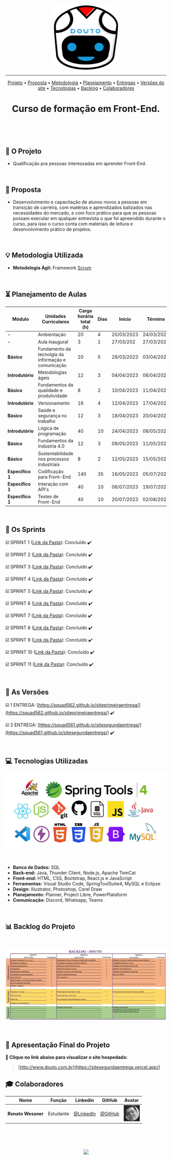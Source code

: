 <br>

<p align="center">
      <img src="/Imagens_Geral/ezgif.com-gif-maker.gif" width="200" height="200">
<p align="center">

<hr>

<p align="center">
  <a href ="#rocket-o-projeto">Projeto</a>  •
  <a href ="#dart-proposta">Proposta</a>  •
  <a href ="#bulb-metodologia-utilizada">Metodologia</a>  •
  <a href ="#hourglass_flowing_sand-planejamento-de-aulas">Planejamento</a>  •
  <a href ="#calendar-os-sprints">Entregas</a>  •
  <a href ="#camera_flash-as-versões">Versões do site</a>  •
  <a href ="#computer-tecnologias-utilizadas">Tecnologias</a>  •
  <a href ="#bar_chart-backlog-do-projeto">Backlog</a>  •
  <a href ="#mortar_board-colaboradores">Colaboradores</a>
</p>

<h1 align="center">
  Curso de formação em Front-End.
<h1 align="center">
<br>
      
## :rocket: O Projeto

* Qualificação pra pessoas interessadas em aprender Front-End.
</p>
<br>

## :dart: Proposta

* Desenvolvimento e capacitação de alunos novos a pessoas em transição de carreira, com matérias e aprendizados balizados nas necessidades do mercado, e com foco prático para que as pessoas possam executar em qualquer entrevista o que foi apreendido durante o curso, para isso o curso conta com materiais de leitura e desenvolvimento prático de projetos.
</p>
<br>

## :bulb: Metodologia Utilizada

* **Metodologia Ágil:** Framework [Scrum](https://www.desenvolvimentoagil.com.br/scrum/)

<br> 
      
## :hourglass_flowing_sand: Planejamento de Aulas
      
|Módulo|Unidades Curriculares |Carga horária total (h)|Dias|Início| Término|
| -------- |-------- |-------- |-------- |-------- | -------- |
|**-**|Ambientação| 20|4|20/03/2023|24/03/2023|
|**-**|Aula inaugural|3|1|27/03/202|27/03/202|
|**Básico**|Fundamento da tecnolgia da informação e comunicação|20|5|28/03/2023|03/04/2023|
|**Introdutório**|Metodologias ágeis|12|3|04/04/2023|06/04/2023|
|**Básico**|Fundamentos da qualidade e produtividade|8|2|10/04/2023|11/04/2023|
|**Introdutório**|Versionamento|16|4|12/04/2023|17/04/2023|
|**Básico**|Saúde e segurança no trabalho|12|3|18/04/2023|20/04/2023|
|**Introdutório**|Lógica de programação|40|10|24/04/2023|08/05/2023|
|**Básico**|Fundamentos da indústria 4.0|12|3|09/05/2023|11/05/2023|
|**Básico**|Sustentabilidade nos processos industriais|8|2|12/05/2023|15/05/2023|
|**Específico 1**|Codificação para Front-End|140|35|16/05/2023|05/07/2023|
|**Específico 1**|Interação com API's|40|10|06/07/2023|19/07/2023|
|**Específico 1**|Testes de Front-End|40|10|20/07/2023|02/08/2023|

  </p>
  <br>

## :calendar: Os Sprints

☑️ SPRINT 1 ([Link da Pasta](https://github.com/senaiFrontEnd/Fundamento-da-tecnolgia-da-informacao-e-comunicao)): Concluído :heavy_check_mark:

☑️ SPRINT 2 ([Link da Pasta](https://github.com/senaiFrontEnd/metodologias-ageis)): Concluído :heavy_check_mark:

☑️ SPRINT 3 ([Link da Pasta]()): Concluído :heavy_check_mark:

☑️ SPRINT 4 ([Link da Pasta]()): Concluído :heavy_check_mark:

☑️ SPRINT 5 ([Link da Pasta]()): Concluído :heavy_check_mark:

☑️ SPRINT 6 ([Link da Pasta]()): Concluído :heavy_check_mark:

☑️ SPRINT 7 ([Link da Pasta]()): Concluído :heavy_check_mark:

☑️ SPRINT 8 ([Link da Pasta]()): Concluído :heavy_check_mark:

☑️ SPRINT 9 ([Link da Pasta]()): Concluído :heavy_check_mark:

☑️ SPRINT 10 ([Link da Pasta]()): Concluído :heavy_check_mark:

☑️ SPRINT 11 ([Link da Pasta]()): Concluído :heavy_check_mark:

<br> 

## :camera_flash: As Versões

☑️ 1 ENTREGA: [https://squad562.github.io/siteprimeiraentrega/](https://squad562.github.io/siteprimeiraentrega/) :heavy_check_mark:

☑️ 2 ENTREGA: [https://squad561.github.io/sitesegundaentrega/](https://squad561.github.io/sitesegundaentrega/)  :heavy_check_mark:

<br> 

## :computer: Tecnologias Utilizadas

<p align="center">
      <img src="/Imagens_Geral/tech.JPG" >      
<p align="center">
</p>
<br>

* **Banco de Dados:** SQL
* **Back-end:** Java, Thunder Client, Node.js, Apache TomCat                   
* **Front-end:** HTML, CSS, Bootstrap, React.js e JavaScript              
* **Ferramentas:** Visual Studio Code, SpringToolSuite4, MySQL e Eclipse
* **Design:** Illustrator, Photoshop, Corel Draw
* **Planejamento:** Planner, Project Libre, PowerPlataform
* **Comunicação:** Discord, Whatsapp, Teams

<br>

     
      
## :bar_chart: Backlog do Projeto

<br>

<p align="center">
      <img src="/Imagens_Geral/Backlog.jpg" >
<p align="center">
</p>
      
<br>  
      

## :camera_flash: Apresentação Final do Projeto

**:link: Clique no link abaixo para visualizar o site hospedado:**
>  [http://www.douto.com.br](https://sitesegundaentrega.vercel.app/)
> 
## :mortar_board: Colaboradores 

|Nome|Função|Linkedin|GitHub|Avatar|
| -------- |-------- |-------- |-------- |-------- |
|**Renato Wessner**|Estudante| [@LinkedIn](https://www.linkedin.com/in/renato-wessmer-dev-gpti/)|[@GitHub](https://github.com/renato-wessmer)|<img src = "/Imagens_Geral/renato.png" width="50" height="50"/>|
<br>

<h1 align="center"> <img src = "Imagens_Geral/Colocar a imagem aqui em formato png" height="90" /></h1>    
 
